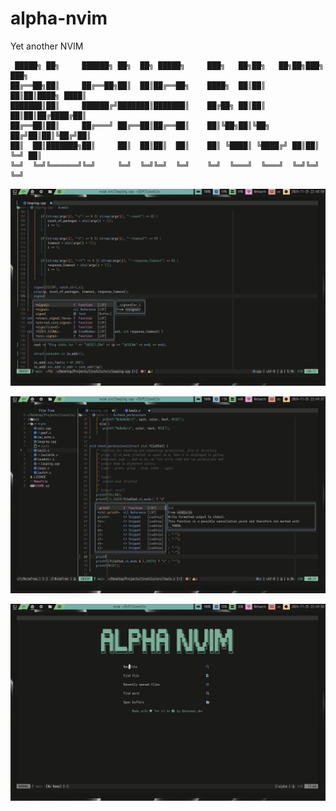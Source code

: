 # alpha-nvim
Yet another NVIM

```
 █████╗ ██╗     ██████╗ ██╗  ██╗ █████╗     ███╗   ██╗██╗   ██╗██╗███╗   ███╗
██╔══██╗██║     ██╔══██╗██║  ██║██╔══██╗    ████╗  ██║██║   ██║██║████╗ ████║
███████║██║     ██████╔╝███████║███████║    ██╔██╗ ██║██║   ██║██║██╔████╔██║
██╔══██║██║     ██╔═══╝ ██╔══██║██╔══██║    ██║╚██╗██║╚██╗ ██╔╝██║██║╚██╔╝██║
██║  ██║███████╗██║     ██║  ██║██║  ██║    ██║ ╚████║ ╚████╔╝ ██║██║ ╚═╝ ██║
╚═╝  ╚═╝╚══════╝╚═╝     ╚═╝  ╚═╝╚═╝  ╚═╝    ╚═╝  ╚═══╝  ╚═══╝  ╚═╝╚═╝     ╚═╝
```

![screenshot](./scr1.png)

![screenshot](./scr2.png)

![screenshot](./scr3.png)
